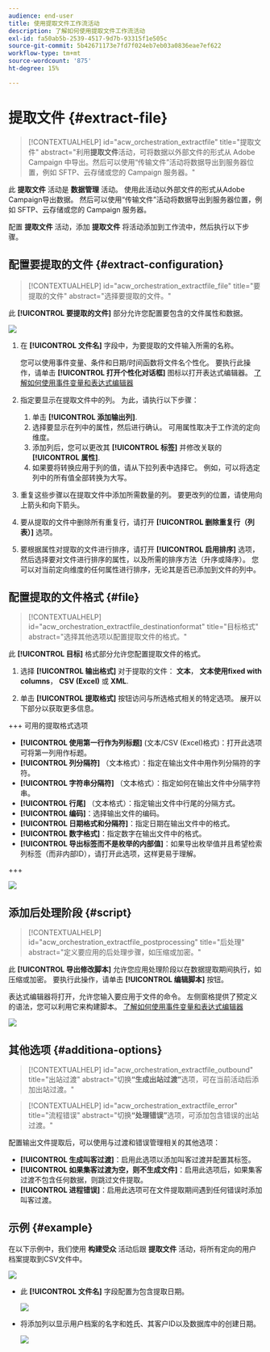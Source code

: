 ```yaml
---
audience: end-user
title: 使用提取文件工作流活动
description: 了解如何使用提取文件工作流活动
exl-id: fa50ab5b-2539-4517-9d7b-93315f1e505c
source-git-commit: 5b42671173e7fd7f024eb7eb03a0836eae7ef622
workflow-type: tm+mt
source-wordcount: '875'
ht-degree: 15%

---
```


# 提取文件 {#extract-file}

>[!CONTEXTUALHELP]
>id="acw_orchestration_extractfile"
>title="提取文件"
>abstract="利用&#x200B;**提取文件**&#x200B;活动，可将数据以外部文件的形式从 Adobe Campaign 中导出。然后可以使用“传输文件”活动将数据导出到服务器位置，例如 SFTP、云存储或您的 Campaign 服务器。"

此 **提取文件** 活动是 **数据管理** 活动。 使用此活动以外部文件的形式从Adobe Campaign导出数据。 然后可以使用“传输文件”活动将数据导出到服务器位置，例如 SFTP、云存储或您的 Campaign 服务器。

配置 **提取文件** 活动，添加 **提取文件** 将活动添加到工作流中，然后执行以下步骤。

## 配置要提取的文件 {#extract-configuration}

>[!CONTEXTUALHELP]
>id="acw_orchestration_extractfile_file"
>title="要提取的文件"
>abstract="选择要提取的文件。"

此 **[!UICONTROL 要提取的文件]** 部分允许您配置要包含的文件属性和数据。

![](../assets/extract-file-file.png)

1. 在 **[!UICONTROL 文件名]** 字段中，为要提取的文件输入所需的名称。

   您可以使用事件变量、条件和日期/时间函数将文件名个性化。 要执行此操作，请单击 **[!UICONTROL 打开个性化对话框]** 图标以打开表达式编辑器。 [了解如何使用事件变量和表达式编辑器](../event-variables.md)

1. 指定要显示在提取文件中的列。 为此，请执行以下步骤：

   1. 单击 **[!UICONTROL 添加输出列]**.
   1. 选择要显示在列中的属性，然后进行确认。 可用属性取决于工作流的定向维度。
   1. 添加列后，您可以更改其 **[!UICONTROL 标签]** 并修改关联的 **[!UICONTROL 属性]**.
   1. 如果要将转换应用于列的值，请从下拉列表中选择它。 例如，可以将选定列中的所有值全部转换为大写。

1. 重复这些步骤以在提取文件中添加所需数量的列。 要更改列的位置，请使用向上箭头和向下箭头。

1. 要从提取的文件中删除所有重复行，请打开 **[!UICONTROL 删除重复行（列表）]** 选项。

1. 要根据属性对提取的文件进行排序，请打开 **[!UICONTROL 启用排序]** 选项，然后选择要对文件进行排序的属性，以及所需的排序方法（升序或降序）。 您可以对当前定向维度的任何属性进行排序，无论其是否已添加到文件的列中。

## 配置提取的文件格式 {#file}

>[!CONTEXTUALHELP]
>id="acw_orchestration_extractfile_destinationformat"
>title="目标格式"
>abstract="选择其他选项以配置提取文件的格式。"

此 **[!UICONTROL 目标]** 格式部分允许您配置提取文件的格式。

1. 选择 **[!UICONTROL 输出格式]** 对于提取的文件： **文本**， **文本使用fixed with columns**， **CSV (Excel)** 或 **XML**.

1. 单击 **[!UICONTROL 提取格式]** 按钮访问与所选格式相关的特定选项。 展开以下部分以获取更多信息。

+++ 可用的提取格式选项

   * **[!UICONTROL 使用第一行作为列标题]** (文本/CSV (Excel)格式)：打开此选项可将第一列用作标题。
   * **[!UICONTROL 列分隔符]** （文本格式）：指定在输出文件中用作列分隔符的字符。
   * **[!UICONTROL 字符串分隔符]** （文本格式）：指定如何在输出文件中分隔字符串。
   * **[!UICONTROL 行尾]** （文本格式）：指定输出文件中行尾的分隔方式。
   * **[!UICONTROL 编码]**：选择输出文件的编码。
   * **[!UICONTROL 日期格式和分隔符]**：指定日期在输出文件中的格式。
   * **[!UICONTROL 数字格式]**：指定数字在输出文件中的格式。
   * **[!UICONTROL 导出标签而不是枚举的内部值]**：如果导出枚举值并且希望检索列标签（而非内部ID），请打开此选项，这样更易于理解。

+++

   ![](../assets/extract-file-format.png)

## 添加后处理阶段 {#script}

>[!CONTEXTUALHELP]
>id="acw_orchestration_extractfile_postprocessing"
>title="后处理"
>abstract="定义要应用的后处理步骤，如压缩或加密。"

此 **[!UICONTROL 导出修改脚本]** 允许您应用处理阶段以在数据提取期间执行，如压缩或加密。 要执行此操作，请单击 **[!UICONTROL 编辑脚本]** 按钮。

表达式编辑器将打开，允许您输入要应用于文件的命令。 左侧窗格提供了预定义的语法，您可以利用它来构建脚本。 [了解如何使用事件变量和表达式编辑器](../event-variables.md)

![](../assets/extract-file-script.png)

## 其他选项 {#additiona-options}

>[!CONTEXTUALHELP]
>id="acw_orchestration_extractfile_outbound"
>title="出站过渡"
>abstract="切换&#x200B;**“生成出站过渡”**&#x200B;选项，可在当前活动后添加出站过渡。"

>[!CONTEXTUALHELP]
>id="acw_orchestration_extractfile_error"
>title="流程错误"
>abstract="切换&#x200B;**“处理错误”**&#x200B;选项，可添加包含错误的出站过渡。"

配置输出文件提取后，可以使用与过渡和错误管理相关的其他选项：

* **[!UICONTROL 生成叫客过渡]**：启用此选项以添加叫客过渡并配置其标签。
* **[!UICONTROL 如果集客过渡为空，则不生成文件]**：启用此选项后，如果集客过渡不包含任何数据，则跳过文件提取。
* **[!UICONTROL 进程错误]**：启用此选项可在文件提取期间遇到任何错误时添加叫客过渡。

## 示例 {#example}

在以下示例中，我们使用 **构建受众** 活动后跟 **提取文件** 活动，将所有定向的用户档案提取到CSV文件中。

![](../assets/extract-file-example.png)

* 此 **[!UICONTROL 文件名]** 字段配置为包含提取日期。

  ![](../assets/extract-file-example-name.png)

* 将添加列以显示用户档案的名字和姓氏、其客户ID以及数据库中的创建日期。

  ![](../assets/extract-file-example-columns.png)
